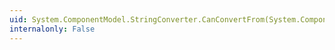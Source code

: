 ```yaml
---
uid: System.ComponentModel.StringConverter.CanConvertFrom(System.ComponentModel.ITypeDescriptorContext,System.Type)
internalonly: False
---
```

